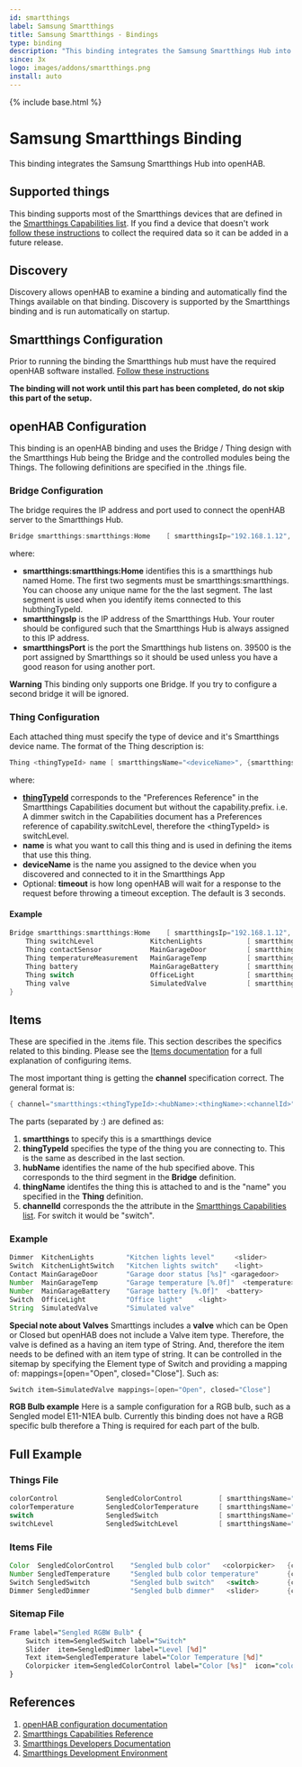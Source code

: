 ```yaml
---
id: smartthings
label: Samsung Smartthings
title: Samsung Smartthings - Bindings
type: binding
description: "This binding integrates the Samsung Smartthings Hub into openHAB."
since: 3x
logo: images/addons/smartthings.png
install: auto
---
```


<!-- Attention authors: Do not edit directly. Please add your changes to the appropriate source repository -->

{% include base.html %}

<AddonLogo />

# Samsung Smartthings Binding

This binding integrates the Samsung Smartthings Hub into openHAB.

## Supported things

This binding supports most of the Smartthings devices that are defined in the [Smartthings Capabilities list](https://developer-preview.smartthings.com/docs/devices/capabilities/capabilities-reference/). If you find a device that doesn't work [follow these instructions](doc/Troubleshooting.md) to collect the required data so it can be added in a future release.

## Discovery

Discovery allows openHAB to examine a binding and automatically find the Things available on that binding.
Discovery is supported by the Smartthings binding and is run automatically on startup.

## Smartthings Configuration

Prior to running the binding the Smartthings hub must have the required openHAB software installed. [Follow these instructions](doc/SmartthingsInstallation.md)

**The binding will not work until this part has been completed, do not skip this part of the setup.**

## openHAB Configuration

This binding is an openHAB binding and uses the Bridge / Thing design with the Smartthings Hub being the Bridge and the controlled modules being the Things. The following definitions are specified in the .things file.

### Bridge Configuration

The bridge requires the IP address and port used to connect the openHAB server to the Smartthings Hub.

```java
Bridge smartthings:smartthings:Home    [ smartthingsIp="192.168.1.12", smartthingsPort=39500 ] {
```

where:

- **smartthings:smartthings:Home** identifies this is a smartthings hub named Home.
    The first two segments must be smartthings:smartthings.
    You can choose any unique name for the the last segment.
    The last segment is used when you identify items connected to this hubthingTypeId.
- **smartthingsIp** is the IP address of the Smartthings Hub.
    Your router should be configured such that the Smartthings Hub is always assigned to this IP address.
- **smartthingsPort** is the port the Smartthings hub listens on. 39500 is the port assigned by Smartthings so it should be used unless you have a good reason for using another port.

**Warning** This binding only supports one Bridge.
If you try to configure a second bridge it will be ignored.

### Thing Configuration

Each attached thing must specify the type of device and it's Smartthings device name. The format of the Thing description is:

```java
Thing <thingTypeId> name [ smartthingsName="<deviceName>", {smartthingsTimeout=<timeout>} ]
```

where:

- **[thingTypeId](https://developer-preview.smartthings.com/docs/devices/capabilities/capabilities-reference/)** corresponds to the "Preferences Reference" in the Smartthings Capabilities document but without the capability.prefix. i.e. A dimmer switch in the Capabilities document has a Preferences reference of capability.switchLevel, therefore the &lt;thingTypeId&gt; is switchLevel.
- **name** is what you want to call this thing and is used in defining the items that use this thing.
- **deviceName** is the name you assigned to the device when you discovered and connected to it in the Smartthings App
- Optional: **timeout** is how long openHAB will wait for a response to the request before throwing a timeout exception. The default is 3 seconds.

#### Example

```java
Bridge smartthings:smartthings:Home    [ smartthingsIp="192.168.1.12", smartthingsPort=39500 ] {
    Thing switchLevel              KitchenLights           [ smartthingsName="Kitchen lights" ]
    Thing contactSensor            MainGarageDoor          [ smartthingsName="Garage Door Open Sensor" ]
    Thing temperatureMeasurement   MainGarageTemp          [ smartthingsName="Garage Door Open Sensor" ]
    Thing battery                  MainGarageBattery       [ smartthingsName="Garage Door Open Sensor" ]
    Thing switch                   OfficeLight             [ smartthingsName="Office Light", smartthingsTimeout=7 ]
    Thing valve                    SimulatedValve          [ smartthingsName="Simulated Valve" ]
}
```

## Items

These are specified in the .items file. This section describes the specifics related to this binding.
Please see the [Items documentation](https://www.openhab.org/docs/configuration/items.html) for a full explanation of configuring items.

The most important thing is getting the **channel** specification correct. The general format is:

```java
{ channel="smartthings:<thingTypeId>:<hubName>:<thingName>:<channelId>" }
```

The parts (separated by :) are defined as:

1. **smartthings** to specify this is a smartthings device
1. **thingTypeId** specifies the type of the thing  you are connecting to. This is the same as described in the last section.
1. **hubName** identifies the name of the hub specified above. This corresponds to the third segment in the **Bridge** definition.
1. **thingName** identifes the thing this is attached to and is the "name" you specified in the **Thing** definition.
1. **channelId** corresponds the the attribute in the [Smartthings Capabilities list](https://docs.smartthings.com/en/latest/capabilities-reference.html). For switch it would be "switch".

### Example

```java
Dimmer  KitchenLights        "Kitchen lights level"     <slider>          { channel="smartthings:switchLevel:Home:KitchenLights:level" }
Switch  KitchenLightSwitch   "Kitchen lights switch"    <light>           { channel="smartthings:switchLevel:Home:KitchenLights:switch" }
Contact MainGarageDoor       "Garage door status [%s]" <garagedoor>       { channel="smartthings:contactSensor:Home:MainGarageDoor:contact" }
Number  MainGarageTemp       "Garage temperature [%.0f]"  <temperature>   { channel="smartthings:temperatureMeasurement:Home:MainGarageTemp:temperature" }
Number  MainGarageBattery    "Garage battery [%.0f]"  <battery>           { channel="smartthings:battery:Home:MainGarageBattery:battery" }
Switch  OfficeLight          "Office light"    <light>                    { channel="smartthings:switch:Home:OfficeLight:switch" }
String  SimulatedValve       "Simulated valve"                            { channel="smartthings:valve:Home:SimulatedValve:valve" }
```

**Special note about Valves**
Smarttings includes a **valve** which can be Open or Closed but openHAB does not include a Valve item type. Therefore, the valve is defined as a having an item type of String. And, therefore the item needs to be defined with an item type of string. It can be controlled in the sitemap by specifying the Element type of Switch and providing a mapping of: mappings=[open="Open", closed="Close"]. Such as:

```java
Switch item=SimulatedValve mappings=[open="Open", closed="Close"]
```

**RGB Bulb example**
Here is a sample configuration for a RGB bulb, such as a Sengled model E11-N1EA bulb. Currently this binding does not have a RGB specific bulb therefore a Thing is required for each part of the bulb.

## Full Example

### Things File

```java
colorControl            SengledColorControl         [ smartthingsName="Sengled Bulb"]
colorTemperature        SengledColorTemperature     [ smartthingsName="Sengled Bulb"]
switch                  SengledSwitch               [ smartthingsName="Sengled Bulb"]
switchLevel             SengledSwitchLevel          [ smartthingsName="Sengled Bulb"]
```

### Items File

```java
Color  SengledColorControl    "Sengled bulb color"   <colorpicker>   {channel="smartthings:colorControl:Home:SengledColorControl:color"}
Number SengledTemperature     "Sengled bulb color temperature"       {channel="smartthings:colorTemperature:Home:SengledColorTemperature:colorTemperature"}
Switch SengledSwitch          "Sengled bulb switch"   <switch>       {channel="smartthings:switch:Home:SengledSwitch:switch"}
Dimmer SengledDimmer          "Sengled bulb dimmer"   <slider>       {channel="smartthings:switchLevel:Home:SengledSwitchLevel:level"}
```

### Sitemap File

```perl
Frame label="Sengled RGBW Bulb" {
    Switch item=SengledSwitch label="Switch"
    Slider  item=SengledDimmer label="Level [%d]"
    Text item=SengledTemperature label="Color Temperature [%d]"
    Colorpicker item=SengledColorControl label="Color [%s]"  icon="colorwheel"
}
```

## References

1. [openHAB configuration documentation](https://openhab.org/docs/configuration/index.html)
1. [Smartthings Capabilities Reference](https://docs.smartthings.com/en/latest/capabilities-reference.html)
1. [Smartthings Developers Documentation](https://docs.smartthings.com/en/latest/index.html)
1. [Smartthings Development Environment](https://graph.api.smartthings.com/)

